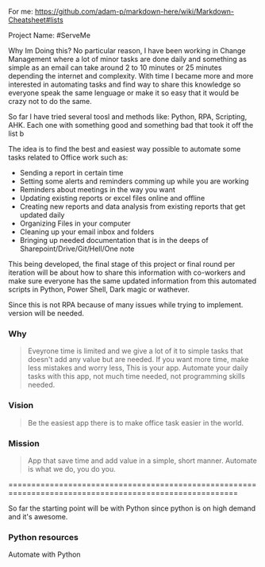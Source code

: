 For me: https://github.com/adam-p/markdown-here/wiki/Markdown-Cheatsheet#lists

Project Name:
#ServeMe

Why Im Doing this?
No particular reason, I have been working in Change Management where a lot of minor tasks are done daily and something as simple as an email can take around 2 to 10 minutes or 25 minutes depending the internet and complexity. With time I became more and more interested in automating tasks and find way to share this knowledge so everyone speak the same lenguage or make it so easy that it would be crazy not to do the same.

So far I have tried several toosl and methods like: Python, RPA, Scripting, AHK. Each one with something good and something bad that took it off the list b


The idea is to find the best and easiest way possible to automate some tasks related to Office work such as:

- Sending a report in certain time
- Setting some alerts and reminders comming up while you are working
- Reminders about meetings in the way you want
- Updating existing reports or excel files online and offline
- Creating new reports and data analysis from existing reports that get updated daily
- Organizing Files in your computer
- Cleaning up your email inbox and folders
- Bringing up needed documentation that is in the deeps of Sharepoint/Drive/Git/Hell/One note

This being developed, the final stage of this project or final round per iteration will be about how to share this information with co-workers and make sure everyone has the same updated information from this automated scripts in Python, Power Shell, Dark magic or wathever.

Since this is not RPA because of many issues while trying to implement. version will be needed.


### Why
> Eveyrone time is limited and we give a lot of it to simple tasks that doesn't add any value but are needed. If you want more time, make less mistakes and worry less, This is your app. Automate your daily tasks with this app, not much time needed, not programming skills needed.

### Vision
> Be the easiest app there is to make office task easier in the world.
### Mission
> App that save time and add value in a simple, short manner. Automate is what we do, you do you.


========================================================================================================

So far the starting point will be with Python since python is on high demand and it's awesome.

### Python resources

Automate with Python
